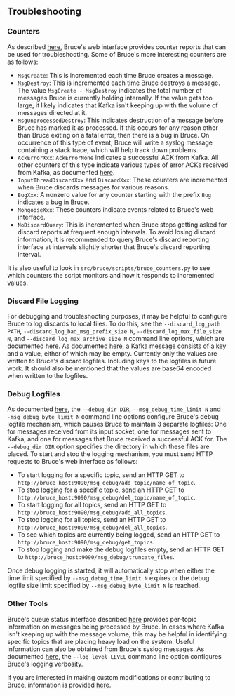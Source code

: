 ## Troubleshooting

### Counters

As described
[here](https://github.com/tagged/bruce/blob/master/doc/status_monitoring.md#counter-reporting),
Bruce's web interface provides counter reports that can be used for
troubleshooting.  Some of Bruce's more interesting counters are as follows:

* `MsgCreate`: This is incremented each time Bruce creates a message.
* `MsgDestroy`: This is incremented each time Bruce destroys a message.  The
value `MsgCreate - MsgDestroy` indicates the total number of messages Bruce is
currently holding internally.  If the value gets too large, it likely indicates
that Kafka isn't keeping up with the volume of messages directed at it.
* `MsgUnprocessedDestroy`: This indicates destruction of a message before Bruce
has marked it as processed.  If this occurs for any reason other than Bruce
exiting on a fatal error, then there is a bug in Bruce.  On occurrence of this
type of event, Bruce will write a syslog message containing a stack trace,
which will help track down problems.
* `AckErrorXxx`: `AckErrorNone` indicates a successful ACK from Kafka.  All
other counters of this type indicate various types of error ACKs received from
Kafka, as documented
[here](https://cwiki.apache.org/confluence/display/KAFKA/A+Guide+To+The+Kafka+Protocol#AGuideToTheKafkaProtocol-ErrorCodes).
* `InputThreadDiscardXxx` and `DiscardXxx`: These counters are incremented when
Bruce discards messages for various reasons.
* `BugXxx`: A nonzero value for any counter starting with the prefix `Bug`
indicates a bug in Bruce.
* `MongooseXxx`: These counters indicate events related to Bruce's web
interface.
* `NoDiscardQuery`: This is incremented when Bruce stops getting asked for
discard reports at frequent enough intervals.  To avoid losing discard
information, it is recommended to query Bruce's discard reporting interface at
intervals slightly shorter that Bruce's discard reporting interval.

It is also useful to look in `src/bruce/scripts/bruce_counters.py` to see
which counters the script monitors and how it responds to incremented values.

### Discard File Logging

For debugging and troubleshooting purposes, it may be helpful to configure
Bruce to log discards to local files.  To do this, see the
`--discard_log_path PATH`, `--discard_log_bad_msg_prefix_size N`,
`--discard_log_max_file_size N`, and `--discard_log_max_archive_size N` command
line options, which are documented
[here](https://github.com/tagged/bruce/blob/master/doc/detailed_config.md#command-line-arguments).
As documented
[here](https://cwiki.apache.org/confluence/display/KAFKA/A+Guide+To+The+Kafka+Protocol#AGuideToTheKafkaProtocol-Messagesets),
a Kafka message consists of a key and a value, either of which may be empty.
Currently only the values are written to Bruce's discard logfiles.  Including
keys to the logfiles is future work.  It should also be mentioned that the
values are base64 encoded when written to the logfiles.

### Debug Logfiles

As documented
[here](https://github.com/tagged/bruce/blob/master/doc/detailed_config.md#command-line-arguments),
the `--debug_dir DIR`, `--msg_debug_time_limit N` and
`--msg_debug_byte_limit N` command line options configure Bruce's debug logfile
mechanism, which causes Bruce to maintain 3 separate logfiles: One for messages
received from its input socket, one for messages sent to Kafka, and one for
messages that Bruce received a successful ACK for.  The `--debug_dir DIR`
option specifies the directory in which these files are placed.  To start
and stop the logging mechanism, you must send HTTP requests to Bruce's web
interface as follows:

* To start logging for a specific topic, send an HTTP GET to
`http://bruce_host:9090/msg_debug/add_topic/name_of_topic`.
* To stop logging for a specific topic, send an HTTP GET to
`http://bruce_host:9090/msg_debug/del_topic/name_of_topic`.
* To start logging for all topics, send an HTTP GET to
`http://bruce_host:9090/msg_debug/add_all_topics`.
* To stop logging for all topics, send an HTTP GET to
`http://bruce_host:9090/msg_debug/del_all_topics`.
* To see which topics are currently being logged, send an HTTP GET to
`http://bruce_host:9090/msg_debug/get_topics`.
* To stop logging and make the debug logfiles empty, send an HTTP GET to
`http://bruce_host:9090/msg_debug/truncate_files`.

Once debug logging is started, it will automatically stop when either the
time limit specified by `--msg_debug_time_limit N` expires or the debug logfile
size limit specified by `--msg_debug_byte_limit N` is reached.

### Other Tools

Bruce's queue status interface described
[here](https://github.com/tagged/bruce/blob/master/doc/status_monitoring.md#queued-message-information)
provides per-topic information on messages being processed by Bruce.  In cases
where Kafka isn't keeping up with the message volume, this may be helpful in
identifying specific topics that are placing heavy load on the system.  Useful
information can also be obtained from Bruce's syslog messages.  As documented
[here](https://github.com/tagged/bruce/blob/master/doc/detailed_config.md#command-line-arguments),
the `--log_level LEVEL` command line option configures Bruce's logging
verbosity.

If you are interested in making custom modifications or contributing to Bruce,
information is provided
[here](https://github.com/tagged/bruce#modifying-bruces-implementation).
